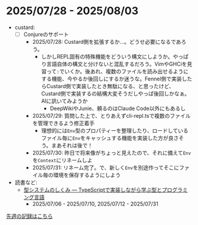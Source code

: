 # 2025/07/28 - 2025/08/03

- custard:
    - [ ] Conjureのサポート
        - 2025/07/28: Custard側を拡張するか...。どうせ必要になるであろう。
            - しかしREPL固有の特殊機能をどういう構文にしようか。やっぱり言語自体の構文と分けないと混乱するだろう。VimやGHCiを見習って`:`でいくか。後あれ、複数のファイルを読み出せるようにする機能、今やるか後回しにするか迷うな。Fennel側で実装したらCustard側で実装したとき無駄になる、と思ったけど、Custard側で実装するの結構大変そうだしやっぱ後回しかなぁ。AIに訊いてみようか
                - DeepWikiやJunie、頼るのはClaude Code以外にもあるし
        - 2025/07/29: 質問した上で、とりあえずcli-repl.tsで複数のファイルを管理できるよう修正着手
            - 理想的には`Env`型のプロパティーを整理したり、ロードしているファイル毎に`Env`をキャッシュする機能を実装した方が良さそう。まあそれは後で！
        - 2025/07/30: 昨日で将来像がちょっと見えたので、それに備えて`Env`を`Context`にリネームしよ
        - 2025/07/31: リネーム完了。で、新しく`Env`を別途作ってそこにファイル毎の環境を保存するようにしよう
- 読書など:
    - [型システムのしくみ ― TypeScriptで実装しながら学ぶ型とプログラミング言語](https://www.lambdanote.com/products/type-systems)
        - 2025/07/06 - 2025/07/10, 2025/07/12 - 2025/07/31

[先週の記録はこちら](https://github.com/igrep/daily-commits/blob/40860b528617fbc0fd8d180c767c3534f2b49dc2/yesterday.md)
